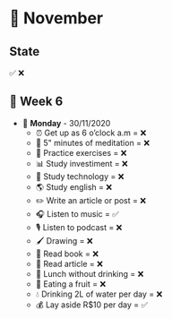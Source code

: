 # 📅 November

## State

✅ ❌

## 📌 Week 6

-   🚩 **Monday** - 30/11/2020
    -   ⏰ Get up as 6 o’clock a.m = ❌
    -   🙏 5" minutes of meditation = ❌
    -   💪 Practice exercises = ❌
    -   📊 Study investiment = ❌
    -   📱 Study technology = ❌
    -   🌎 Study english = ❌
    -   ✏️ Write an article or post = ❌
    -   🎧 Listen to music = ✅
    -   🎙 Listen to podcast = ❌
    -   🖌 Drawing = ❌
    -   📕 Read book = ❌
    -   📃 Read article = ❌
    -   🍕 Lunch without drinking = ❌
    -   🍎 Eating a fruit = ❌
    -   💧 Drinking 2L of water per day = ❌
    -   💰 Lay aside R$10 per day = ✅
